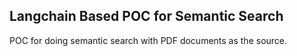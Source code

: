 ## Langchain Based POC for Semantic Search

POC for doing semantic search with PDF documents as the source.